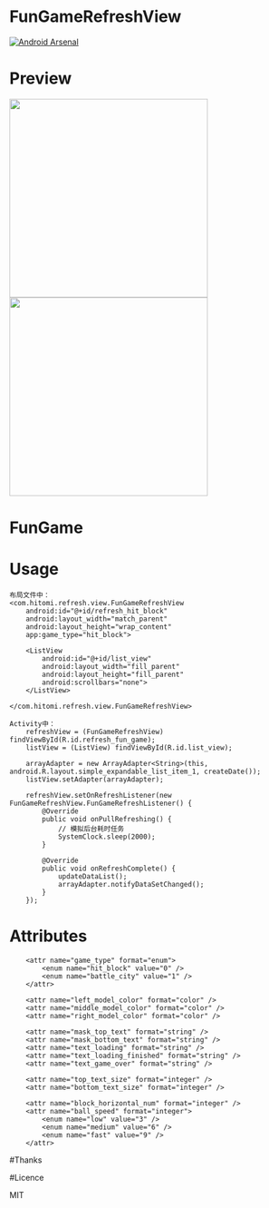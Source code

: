 # FunGameRefreshView

[![Android Arsenal](https://img.shields.io/badge/Android%20Arsenal-HitBlockRefresh-brightgreen.svg?style=flat)](http://android-arsenal.com/details/3/3253)


# Preview

<img src="preview/HitBlock.gif" width="350px" />
<img src="preview/BattleCity.gif"  width="350px" />

# FunGame

# Usage

    布局文件中：
    <com.hitomi.refresh.view.FunGameRefreshView
        android:id="@+id/refresh_hit_block"
        android:layout_width="match_parent"
        android:layout_height="wrap_content"
        app:game_type="hit_block">
                
        <ListView
            android:id="@+id/list_view"
            android:layout_width="fill_parent"
            android:layout_height="fill_parent"
            android:scrollbars="none">
        </ListView>
        
    </com.hitomi.refresh.view.FunGameRefreshView>

    Activity中：
        refreshView = (FunGameRefreshView) findViewById(R.id.refresh_fun_game);
        listView = (ListView) findViewById(R.id.list_view);

        arrayAdapter = new ArrayAdapter<String>(this, android.R.layout.simple_expandable_list_item_1, createDate());
        listView.setAdapter(arrayAdapter);
        
        refreshView.setOnRefreshListener(new FunGameRefreshView.FunGameRefreshListener() {
            @Override
            public void onPullRefreshing() {
                // 模拟后台耗时任务
                SystemClock.sleep(2000);
            }

            @Override
            public void onRefreshComplete() {
                updateDataList();
                arrayAdapter.notifyDataSetChanged();
            }
        });
        

# Attributes

        <attr name="game_type" format="enum">
            <enum name="hit_block" value="0" />
            <enum name="battle_city" value="1" />
        </attr>

        <attr name="left_model_color" format="color" />
        <attr name="middle_model_color" format="color" />
        <attr name="right_model_color" format="color" />

        <attr name="mask_top_text" format="string" />
        <attr name="mask_bottom_text" format="string" />
        <attr name="text_loading" format="string" />
        <attr name="text_loading_finished" format="string" />
        <attr name="text_game_over" format="string" />

        <attr name="top_text_size" format="integer" />
        <attr name="bottom_text_size" format="integer" />

        <attr name="block_horizontal_num" format="integer" />
        <attr name="ball_speed" format="integer">
            <enum name="low" value="3" />
            <enum name="medium" value="6" />
            <enum name="fast" value="9" />
        </attr>


#Thanks


#Licence

MIT 



